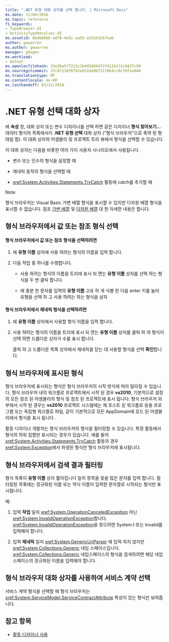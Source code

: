 ```yaml
---
title: ".NET 유형 대화 상자를 선택 합니다. | Microsoft Docs"
ms.date: 11/04/2016
ms.topic: reference
f1_keywords:
- TypeBrowser.UI
- ActivityTypeResolver.UI
ms.assetid: 864b60b6-a070-4e5c-aa5b-a25341b57ea6
author: gewarren
ms.author: gewarren
manager: ghogen
ms.workload:
- dotnet
ms.openlocfilehash: 33e2ba5ff213c2bdd2684d72f411b172c0437c99
ms.sourcegitcommit: 37c87118f6f41e832da96f21f6b4cc0cf8fee046
ms.translationtype: MT
ms.contentlocale: ko-KR
ms.lasthandoff: 03/12/2018
---
```

# <a name="browse-and-select-a-net-type-dialog-box"></a>.NET 유형 선택 대화 상자

에 **속성** 창, 대화 상자 또는 변수 디자이너를 선택 하면 같은 디자이너 **형식 찾아보기...**  데이터 형식의 목록에서이 **.NET 유형 선택** 대화 상자 ("형식 브라우저"으로 축약 된 형태일 함). 이 대화 상자의 어셈블리 및 프로젝트 트리 뷰에서 형식을 선택할 수 있습니다.

 이 대화 상자는 다음을 비롯한 여러 가지 사용자 시나리오에서 사용됩니다.

-   변수 또는 인수의 형식을 설정할 때

-   제네릭 동작의 형식을 선택할 때

-   <xref:System.Activities.Statements.TryCatch> 활동에 catch를 추가할 때

> [!NOTE]
> 형식 브라우저는 Visual Basic 가변 배열 형식을 표시할 수 있지만 다차원 배열 형식을 표시할 수 없습니다. 참조 [가변 배열](http://go.microsoft.com/fwlink/?LinkId=195226) 및 [다차원 배열](http://go.microsoft.com/fwlink/?LinkId=195227) 대 한 자세한 내용은 합니다.

## <a name="selecting-a-value-or-reference-type-from-the-type-browser"></a>형식 브라우저에서 값 또는 참조 형식 선택

#### <a name="to-select-a-value-or-reference-type-from-the-type-browser"></a>형식 브라우저에서 값 또는 참조 형식을 선택하려면

1.  에 **유형 이름** 상자에 사용 하려는 형식의 이름을 입력 합니다.

2.  다음 작업 중 하나를 수행합니다.

    -   사용 하려는 형식의 이름을 트리에 표시 되 면는 **유형 이름** 상자를 선택 하는 형식을 두 번 클릭 합니다.

    -   에 충분 한 문자를 입력의 **유형 이름** 고유 하 게 식별 한 다음 enter 키를 눌러 유형을 선택 하 고 사용 하려는 하는 형식을 상자

#### <a name="to-select-a-generic-type-from-the-type-browser"></a>형식 브라우저에서 제네릭 형식을 선택하려면

1.  에 **유형 이름** 상자에서 사용할 형식 이름을 입력 합니다.

2.  사용 하려는 형식의 이름을 트리에 표시 되 면는 **유형 이름** 상자를 클릭 하 여 형식이 선택 하면 드롭다운 상자가 수를 표시 합니다.

     클릭 하 고 드롭다운 목록 상자에서 제네릭을 닫는 데 사용할 형식을 선택 **확인**합니다.

## <a name="types-displayed-in-the-type-browser"></a>형식 브라우저에 표시된 형식
 형식 브라우저에 표시되는 형식은 형식 브라우저의 시작 방식에 따라 달라질 수 있습니다. 형식 브라우저 내의 워크플로 프로젝트에서 시작 된 경우 **vs2010**, 기본적으로 설정의 모든 참조 된 어셈블리의 형식 및 참조 된 프로젝트에 표시 됩니다. 형식 브라우저 외부에서 시작 된 경우는 **vs2010** 프로젝트 시스템에는 재 호스트 된 워크플로 응용 프로그램 또는 독립형 워크플로 파일, 같이 기본적으로 모든 AppDomain에 로드 된 어셈블리에서 형식을 표시 됩니다 .

 활동 디자이너 개발자는 형식 브라우저의 형식을 필터링할 수 있습니다. 특정 활동에서 형식의 하위 집합만 표시되는 경우가 있습니다. 예를 들어 <xref:System.Activities.Statements.TryCatch> 활동의 경우 <xref:System.Exception>에서 파생된 형식만 형식 브라우저에 표시됩니다.

## <a name="filtering-search-results-in-the-type-browser"></a>형식 브라우저에서 검색 결과 필터링
 형식 목록이 **유형 이름** 상자 짧아집니다 일치 항목을 찾을 많은 문자를 입력 합니다. 필터링된 목록에는 정규화된 이름 또는 약식 이름이 입력한 문자열로 시작되는 형식만 표시됩니다.

 예:

1.  입력 **작업** 일치 <xref:System.OperationCanceledException> 아닌 <xref:System.InvalidOperationException>합니다. <xref:System.InvalidOperationException>을 찾으려면 System.I 또는 Invalid를 입력해야 합니다.

2.  입력 **제네릭** 일치 <xref:System.GenericUriParser> 에 입력 하지 않지만 <xref:System.Collections.Generic> 네임 스페이스입니다. <xref:System.Collections.Generic> 네임스페이스의 형식을 검색하려면 해당 네임스페이스의 정규화된 이름을 입력해야 합니다.

## <a name="selecting-a-service-contract-using-the-type-browser-dialog"></a>형식 브라우저 대화 상자를 사용하여 서비스 계약 선택
 서비스 계약 형식을 선택할 때 형식 브라우저는 <xref:System.ServiceModel.ServiceContractAttribute> 특성이 있는 형식만 보여줍니다.

## <a name="see-also"></a>참고 항목

- [활동 디자이너 사용](../workflow-designer/using-the-activity-designers.md)